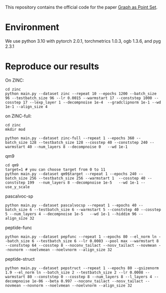 This repository contains the official code for the paper [Graph as Point Set](https://arxiv.org/pdf/2405.02795v2).

# Environment
We use python 3.10 with pytorch 2.0.1, torchmetrics 1.0.3, ogb 1.3.6, and pyg 2.3.1


# Reproduce our results

On ZINC:
```
cd zinc
python main.py --dataset zinc --repeat 10 --epochs 1200 --batch_size 96 --testbatch_size 96 --lr 0.0015 --warmstart 17 --conststep 1000 --cosstep 17 --lexp_layer 1 --decompnoise 1e-4  --gradclipnorm 1e-1 --wd 1e-1 --align_size 4
```

on ZINC-full:
```
cd zinc
mkdir mod

python main.py --dataset zinc-full --repeat 1 --epochs 360 --batch_size 128 --testbatch_size 128 --cosstep 40 --conststep 240 --warmstart 40 --num_layers 8 --decompnoise 0   --wd 1e-1 
```

qm9
```
cd qm9
target=1 # you can choose target from 0 to 11
python main.py --dataset qm9$target --repeat 1 --epochs 240 --batch_size 256 --testbatch_size 256 --warmstart 1  --cosstep 40 --conststep 199  --num_layers 8 --decompnoise 1e-5   --wd 1e-1 --use_y_scale
```

pascalvoc-sp
```
python main.py --dataset pascalvocsp --repeat 1 --epochs 40 --batch_size 6 --testbatch_size 6 --warmstart 5 --conststep 40 --cosstep 5 --num_layers 4 --decompnoise 1e-5   --wd 1e-1 --hiddim 96 --align_size 32
```

peptide-func
```
python main.py --dataset pepfunc --repeat 1 --epochs 80 --el_norm ln --batch_size 6 --testbatch_size 6 --lr 0.0003 --pool max --warmstart 8 --conststep 64 --cosstep 8 --noconv_tailact --nosv_tailact --novmean --novnorm --noelvmean --noelvnorm --align_size 32
```

peptide-struct
```
python main.py --dataset pepstruct --repeat 1 --epochs 80 --gsizenorm 1.9 --el_norm ln --batch_size 2 --testbatch_size 2 --lr 0.0008 --warmstart 80 --conststep 0 --cosstep 8 --num_layers 8 --l_layers 4 --decompnoise 1e-06 --beta 0.997 --noconv_tailact --nosv_tailact --novmean --novnorm --noelvmean --noelvnorm --align_size 32
```
